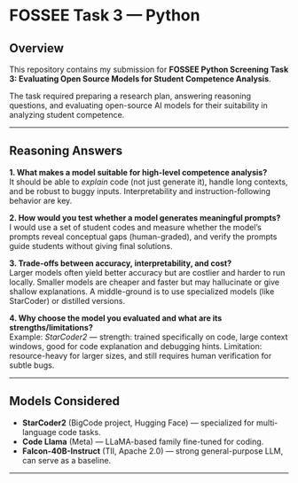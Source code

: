 # FOSSEE Task 3 — Python

## Overview
This repository contains my submission for **FOSSEE Python Screening Task 3: Evaluating Open Source Models for Student Competence Analysis**.  

The task required preparing a research plan, answering reasoning questions, and evaluating open-source AI models for their suitability in analyzing student competence.

---

## Reasoning Answers

**1. What makes a model suitable for high-level competence analysis?**  
It should be able to *explain* code (not just generate it), handle long contexts, and be robust to buggy inputs. Interpretability and instruction-following behavior are key.

**2. How would you test whether a model generates meaningful prompts?**  
I would use a set of student codes and measure whether the model’s prompts reveal conceptual gaps (human-graded), and verify the prompts guide students without giving final solutions.

**3. Trade-offs between accuracy, interpretability, and cost?**  
Larger models often yield better accuracy but are costlier and harder to run locally. Smaller models are cheaper and faster but may hallucinate or give shallow explanations. A middle-ground is to use specialized models (like StarCoder) or distilled versions.

**4. Why choose the model you evaluated and what are its strengths/limitations?**  
Example: *StarCoder2* — strength: trained specifically on code, large context windows, good for code explanation and debugging hints. Limitation: resource-heavy for larger sizes, and still requires human verification for subtle bugs.

---

## Models Considered
- **StarCoder2** (BigCode project, Hugging Face) — specialized for multi-language code tasks.  
- **Code Llama** (Meta) — LLaMA-based family fine-tuned for coding.  
- **Falcon-40B-Instruct** (TII, Apache 2.0) — strong general-purpose LLM, can serve as a baseline.  

---
